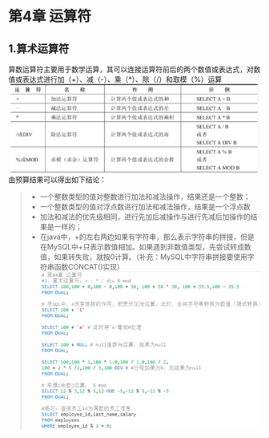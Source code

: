 # 第4章 运算符
## 1.算术运算符
算数运算符主要用于数学运算，其可以连接运算符前后的两个数值或表达式，对数值或表达式进行加（+）、减（-）、乘（*）、除（/）和取模（%）运算
![节点](image\chapter_04\1.jpg)
由预算结果可以得出如下结论：
>- 一个整数类型的值对整数进行加法和减法操作，结果还是一个整数；
>- 一个整数类型的值对浮点数进行加法和减法操作，结果是一个浮点数
>- 加法和减法的优先级相同，进行先加后减操作与进行先减后加操作的结果是一样的；
>- 在java中，+的左右两边如果有字符串，那么表示字符串的拼接，但是在MySQL中+只表示数值相加。如果遇到非数值类型，先尝试转成数值，如果转失败，就按0计算。（补充：MySQL中字符串拼接要使用字符串函数CONCAT()实现）
![alt](image\chapter_04\2.jpg)